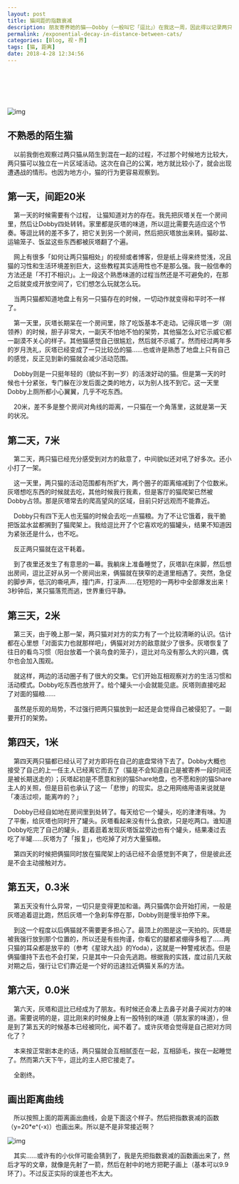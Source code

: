 ```yaml
---
layout: post
title: 猫间距的指数衰减
description: 朋友寄养她的猫——Dobby（一般叫它「逗比」）在我这一周，因此得以记录两只陌生的猫习性的一些变化。
permalink: /exponential-decay-in-distance-between-cats/
categories: [Blog, 视・界]
tags: [猫, 距离]
date: 2018-4-28 12:34:56
---
```


# 　

![img]({{site.img-hosting}}/Pic4Post/exponential-decay-in-distance-between-cats/huita-and-dobby.jpg "Huita and Dobby")

## 不熟悉的陌生猫

　以前我倒也观察过两只猫从陌生到混在一起的过程，不过那个时候地方比较大，两只猫可以独立在一片区域活动。这次在自己的公寓，地方就比较小了，就会出现遭遇战的情形。也因为地方小，猫的行为更容易观察到。

## 第一天，间距20米

　第一天的时候需要有个过程， 让猫知道对方的存在。我先把灰塔关在一个房间里，然后让Dobby四处转转。家里都是灰塔的味道，所以逗比需要先适应这个节奏。等逗比转的差不多了，把它关到另一个房间，然后把灰塔放出来转。猫砂盆、运输笼子、饭盆这些东西都被灰塔翻了个遍。

　网上有很多「如何让两只猫相处」的视频或者博客，但是纸上得来终觉浅，况且猫的习性和生活环境差别巨大，这些教程其实适用性也不是那么强。我一般信奉的方法还是「不打不相识」。上一段这个熟悉味道的过程当然还是不可避免的，在那之后就变成开放空间了，它们想怎么玩就怎么玩。

　当两只猫都知道地盘上有另一只猫存在的时候，一切动作就变得和平时不一样了。

　第一天里，灰塔长期呆在一个房间里，除了吃饭基本不走动。记得灰塔一岁（刚领养）的时候，胆子非常大，一副天不怕地不怕的架势，其他猫怎么对它示威它都一副漠不关心的样子。其他猫感觉自己很尴尬，然后就不示威了。然而经过两年多的岁月洗礼，灰塔已经变成了一只比较怂的猫……也或许是熟悉了地盘上只有自己的感觉，反正见到新的猫就会减少活动范围。

　Dobby则是一只挺年轻的（貌似不到一岁）的活泼好动的猫。但是第一天的时候也十分紧张，专门躲在沙发后面之类的地方，以为别人找不到它。这一天里Dobby上厕所都小心翼翼，几乎不吃东西。

　20米，差不多是整个房间对角线的距离，一只猫在一个角落里，这就是第一天的状况。

## 第二天，7米

　第二天，两只猫已经充分感受到对方的敌意了，中间貌似还对吼了好多次。还小小打了一架。

　这一天里，两只猫的活动范围都有所扩大，两个圈子的距离缩减到了个位数米。灰塔想吃东西的时候就去吃，其他时候我行我素，但是客厅的猫爬架已然被Dobby占领。那是灰塔常去的爬高望风的区域，目前只好远观而不能靠近。

　Dobby只有四下无人也无猫的时候会去吃一点猫粮。为了不让它饿着，我干脆把饭盆水盆都搁到了猫爬架上。我给逗比开了个它喜欢吃的猫罐头，结果不知道因为紧张还是什么，也不吃。

　反正两只猫就在这干耗着。

　到了夜里还发生了有意思的一幕。我躺床上准备睡觉了，灰塔趴在床脚，然后想出房间，逗比正好从另一个房间出来，俩猫就在狭窄的走道里相遇了。突然，急促的脚步声，低沉的嘶吼声，撞门声，打滚声……在短短的一两秒中全部爆发出来！3秒钟后，某只猫落荒而逃，世界重归平静。

## 第三天，2米

　第三天，由于晚上那一架，两只猫对对方的实力有了一个比较清晰的认识。估计都在心里想「对面实力也就那样吧」，俩猫对对方的敌意就少了很多。灰塔恢复了往日的看鸟习惯（阳台放着一个装鸟食的笼子），逗比对鸟没有那么大的兴趣，偶尔也会加入围观。

　就这样，两边的活动圈子有了很大的交集。它们开始互相观察对方的生活习惯和活动模式。Dobby吃东西也放开了。给个罐头一小会就能见底。灰塔则直接吃起了对面的猫粮……

　虽然是乐观的局势，不过强行把两只猫放到一起还是会觉得自己被侵犯了。一副要开打的架势。

## 第四天，1米

　第四天两只猫都已经认可了对方即将在自己的底盘常待下去了。Dobby大概也接受了自己的上一任主人已经离它而去了（猫是不会知道自己是被寄养一段时间还是被长期送走的）；灰塔起初是不愿意和别的猫Share地盘，也不愿和别的猫Share主人的关照，但是目前也承认了这一「悲惨」的现实。总之用网络用语来说就是「凑活过呗，能离咋的？」

　Dobby已经自如地在房间里到处转了。每天给它一个罐头，吃的津津有味。为了平衡，给灰塔也同时开了罐头。灰塔看起来没有什么食欲，只是吃两口。谁知道Dobby吃完了自己的罐头，逛着逛着发现灰塔饭盆旁边也有个罐头，结果凑过去吃了半罐……灰塔为了「报复」，也吃掉了对方大量猫粮。

　第四天的时候把俩猫同时放在猫爬架上的话已经不会感觉到不爽了，但是彼此还是不会主动接触对方。

## 第五天，0.3米

　第五天没有什么异常，一切只是变得更加和谐。两只猫偶尔会开始打闹，一般是灰塔追着逗比跑，然后灰塔一个急刹车停在那，Dobby则是慢半拍停下来。

　到这一个程度以后俩猫就不需要更多担心了。最顶上的图是这一天拍的。灰塔是被我强行放到那个位置的，所以还是有些拘谨，你看它的腿都紧绷得多粗了……两只猫的耳朵都是放平的（参考《星球大战》的Yoda），这就是一种警戒状态。但是俩猫僵持下去也不会打架，只是其中一只会先逃跑。根据我的实践，度过前几天敌对期之后，强行让它们靠近是一个好的迅速拉近俩猫关系的方法。

## 第六天，0.0米

　第六天，灰塔和逗比已经成为了朋友。有时候还会凑上去鼻子对鼻子闻对方的味道。需要说明的是，逗比刚来的时候身上有一股特别的味道（朋友家的味道），但是到了第五天的时候基本已经被同化，闻不着了。或许灰塔会觉得是自己把对方同化了？

　本来按正常剧本走的话，两只猫就会互相腻歪在一起，互相舔毛，挨在一起睡觉了。然而第六天下午，逗比的主人把它接走了。

　全剧终。

## 画出距离曲线

　所以按照上面的距离画出曲线，会是下面这个样子。然后把指数衰减的函数（y=20\*e^(-x)）也画出来。所以是不是非常接近啊？

![img]({{site.img-hosting}}/Pic4Post/exponential-decay-in-distance-between-cats/distance-plot.png "Distance decay")

　其实……或许有的小伙伴可能会猜到了，我是先把指数衰减的函数画出来了，然后才写的文章，就像是先射了一箭，然后在射中的地方把靶子画上（基本可以9.9环了）。不过反正实际的误差也不太大。
